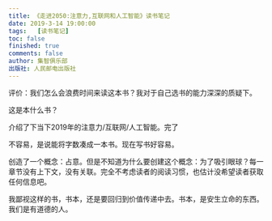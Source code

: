 ```yaml
---
title: 《走进2050:注意力,互联网和人工智能》读书笔记
date: 2019-3-14 19:00:00
tags:	[读书笔记]
toc: false
finished: true
comments: false
author: 集智俱乐部
出版社: 人民邮电出版社
---
```


评价：我们怎么会浪费时间来读这本书？我对于自己选书的能力深深的质疑下。

这是本什么书？

介绍了下当下2019年的注意力/互联网/人工智能。完了

不容易，是说能将字数凑成一本书。现在写书好容易。

创造了一个概念：占意。但是不知道为什么要创建这个概念：为了吸引眼球？每一章节没有上下文，没有关联。完全不考虑读者的阅读习惯，也估计没希望读者获取任何信息吧。

我鄙视这样的书，书本，还是要回归到价值传递中去。书本，是安生立命的东西。我们是有道德的人。
